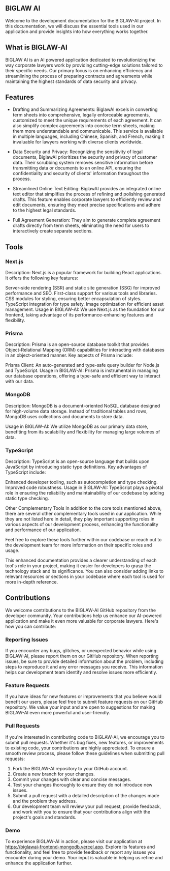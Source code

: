 ## BIGLAW AI

Welcome to the development documentation for the BIGLAW-AI project. In this documentation, we will discuss the essential tools used in our application and provide insights into how everything works together.

## What is BIGLAW-AI
BIGLAW AI is an AI powered application dedicated to revolutionizing the way corporate lawyers work by providing cutting-edge solutions tailored to their specific needs. Our primary focus is on enhancing efficiency and streamlining the process of preparing contracts and agreements while maintaining the highest standards of data security and privacy.

## Features
- Drafting and Summarizing Agreements: BiglawAI excels in converting term sheets into comprehensive, legally enforceable agreements, customized to meet the unique requirements of each agreement. It can also simplify complex agreements into concise term sheets, making them more understandable and communicable. This service is available in multiple languages, including Chinese, Spanish, and French, making it invaluable for lawyers working with diverse clients worldwide.
  
- Data Security and Privacy: Recognizing the sensitivity of legal documents, BiglawAI prioritizes the security and privacy of customer data. Their scrubbing system removes sensitive information before transmitting data or documents to an online API, ensuring the confidentiality and security of clients' information throughout the process.

- Streamlined Online Text Editing: BiglawAI provides an integrated online text editor that simplifies the process of refining and polishing generated drafts. This feature enables corporate lawyers to efficiently review and edit documents, ensuring they meet precise specifications and adhere to the highest legal standards.

- Full Agreement Generation: They aim to generate complete agreement drafts directly from term sheets, eliminating the need for users to interactively create separate sections.


## Tools
### Next.js
Description: Next.js is a popular framework for building React applications. It offers the following key features:

Server-side rendering (SSR) and static site generation (SSG) for improved performance and SEO.
First-class support for various tools and libraries.
CSS modules for styling, ensuring better encapsulation of styles.
TypeScript integration for type safety.
Image optimization for efficient asset management.
Usage in BIGLAW-AI: We use Next.js as the foundation for our frontend, taking advantage of its performance-enhancing features and flexibility.

### Prisma
Description: Prisma is an open-source database toolkit that provides Object-Relational Mapping (ORM) capabilities for interacting with databases in an object-oriented manner. Key aspects of Prisma include:

Prisma Client: An auto-generated and type-safe query builder for Node.js and TypeScript.
Usage in BIGLAW-AI: Prisma is instrumental in managing our database operations, offering a type-safe and efficient way to interact with our data.

### MongoDB
Description: MongoDB is a document-oriented NoSQL database designed for high-volume data storage. Instead of traditional tables and rows, MongoDB uses collections and documents to store data.

Usage in BIGLAW-AI: We utilize MongoDB as our primary data store, benefiting from its scalability and flexibility for managing large volumes of data.

### TypeScript
Description: TypeScript is an open-source language that builds upon JavaScript by introducing static type definitions. Key advantages of TypeScript include:

Enhanced developer tooling, such as autocompletion and type checking.
Improved code robustness.
Usage in BIGLAW-AI: TypeScript plays a pivotal role in ensuring the reliability and maintainability of our codebase by adding static type checking.

Other Complementary Tools
In addition to the core tools mentioned above, there are several other complementary tools used in our application. While they are not listed here in detail, they play important supporting roles in various aspects of our development process, enhancing the functionality and performance of our application.

Feel free to explore these tools further within our codebase or reach out to the development team for more information on their specific roles and usage.

This enhanced documentation provides a clearer understanding of each tool's role in your project, making it easier for developers to grasp the technology stack and its significance. You can also consider adding links to relevant resources or sections in your codebase where each tool is used for more in-depth reference.

## Contributions
We welcome contributions to the BIGLAW-AI GitHub repository from the developer community. Your contributions help us enhance our AI-powered application and make it even more valuable for corporate lawyers. Here's how you can contribute:

### Reporting Issues
If you encounter any bugs, glitches, or unexpected behavior while using BIGLAW-AI, please report them on our GitHub repository. When reporting issues, be sure to provide detailed information about the problem, including steps to reproduce it and any error messages you receive. This information helps our development team identify and resolve issues more efficiently.

### Feature Requests
If you have ideas for new features or improvements that you believe would benefit our users, please feel free to submit feature requests on our GitHub repository. We value your input and are open to suggestions for making BIGLAW-AI even more powerful and user-friendly.

### Pull Requests
If you're interested in contributing code to BIGLAW-AI, we encourage you to submit pull requests. Whether it's bug fixes, new features, or improvements to existing code, your contributions are highly appreciated. To ensure a smooth review process, please follow these guidelines when submitting pull requests:

1. Fork the BIGLAW-AI repository to your GitHub account.
2. Create a new branch for your changes.
3. Commit your changes with clear and concise messages.
4. Test your changes thoroughly to ensure they do not introduce new issues.
5. Submit a pull request with a detailed description of the changes made and the problem they address.
6. Our development team will review your pull request, provide feedback, and work with you to ensure that your contributions align with the project's goals and standards.

### Demo
To experience BIGLAW-AI in action, please visit our application at https://biglawai-frontend-mongodb.vercel.app. Explore its features and functionality, and feel free to provide feedback or report any issues you encounter during your demo. Your input is valuable in helping us refine and enhance the application further.


